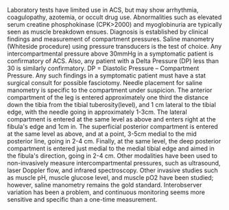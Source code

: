 Laboratory tests have limited use in ACS, but may show arrhythmia, coagulopathy, azotemia, or occult drug use. Abnormalities such as elevated serum creatine phosphokinase (CPK>2000) and myoglobinuria are typically seen as muscle breakdown ensues. Diagnosis is established by clinical findings and measurement of compartment pressures. Saline manometry (Whiteside procedure) using pressure transducers is the test of choice. Any intercompartmental pressure above 30mmHg in a symptomatic patient is confirmatory of ACS. Also, any patient with a Delta Pressure (DP) less than 30 is similarly confirmatory. DP = Diastolic Pressure – Compartment Pressure. Any such findings in a symptomatic patient must have a stat surgical consult for possible fasciotomy. Needle placement for saline manometry is specific to the compartment under suspicion. The anterior compartment of the leg is entered approximately one third the distance down the tibia from the tibial tuberosity(level), and 1 cm lateral to the tibial edge, with the needle going in approximately 1-3cm. The lateral compartment is entered at the same level as above and enters right at the fibula's edge and 1cm in. The superficial posterior compartment is entered at the same level as above, and at a point, 3-5cm medial to the mid posterior line, going in 2-4 cm. Finally, at the same level, the deep posterior compartment is entered just medial to the medial tibial edge and aimed in the fibula's direction, going in 2-4 cm. Other modalities have been used to non-invasively measure intercompartmental pressures, such as ultrasound, laser Doppler flow, and infrared spectroscopy. Other invasive studies such as muscle pH, muscle glucose level, and muscle pO2 have been studied; however, saline manometry remains the gold standard. Interobserver variation has been a problem, and continuous monitoring seems more sensitive and specific than a one-time measurement.